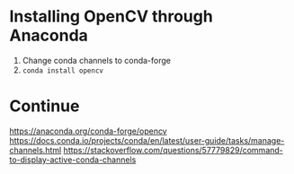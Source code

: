 # Installing OpenCV through Anaconda 
1. Change conda channels to conda-forge
2. `conda install opencv`

# Continue
https://anaconda.org/conda-forge/opencv
https://docs.conda.io/projects/conda/en/latest/user-guide/tasks/manage-channels.html
https://stackoverflow.com/questions/57779829/command-to-display-active-conda-channels
